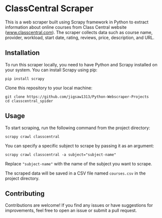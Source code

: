 # ClassCentral Scraper

This is a web scraper built using Scrapy framework in Python to extract information about online courses from Class Central website (www.classcentral.com). The scraper collects data such as course name, provider, workload, start date, rating, reviews, price, description, and URL.

## Installation

To run this scraper locally, you need to have Python and Scrapy installed on your system. You can install Scrapy using pip:

```
pip install scrapy
```

Clone this repository to your local machine:

```
git clone https://github.com/jigsaw1313/Python-Webscraper-Projects
cd classcentral_spider
```

## Usage

To start scraping, run the following command from the project directory:

```
scrapy crawl classcentral
```

You can specify a specific subject to scrape by passing it as an argument:

```
scrapy crawl classcentral -a subject="subject-name"
```

Replace `"subject-name"` with the name of the subject you want to scrape.

The scraped data will be saved in a CSV file named `courses.csv` in the project directory.

## Contributing

Contributions are welcome! If you find any issues or have suggestions for improvements, feel free to open an issue or submit a pull request.

